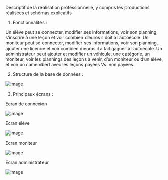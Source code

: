 Descriptif de la réalisation professionnelle, y compris les productions réalisées et schémas explicatifs

1)	Fonctionnalités :

Un élève peut se connecter, modifier ses informations, voir son planning, s’inscrire à une leçon et voir combien d’euros il doit à l’autoécole.
Un moniteur peut se connecter, modifier ses informations, voir son planning, ajouter une licence et voir combien d’euros il a fait gagner à l’autoécole.
Un administrateur peut ajouter et modifier un véhicule, une catégorie, un moniteur, voir les plannings des leçons à venir, d’un moniteur ou d’un élève, et voir un camembert avec les leçons payées Vs. non payées.

2)	Structure de la base de données :

 ![image](https://github.com/Antoine-Moutard/JAVA/assets/129427352/fa9655ec-9858-4b5b-b3ea-9d2feb5aa1a7)

3)	Principaux écrans :
   
Ecran de connexion

 ![image](https://github.com/Antoine-Moutard/JAVA/assets/129427352/15e45901-8e40-4a38-b654-1da40b59bceb)

Ecran élève

 ![image](https://github.com/Antoine-Moutard/JAVA/assets/129427352/399ac101-c92a-43bf-a671-4753726ca649)

Ecran moniteur

 ![image](https://github.com/Antoine-Moutard/JAVA/assets/129427352/a9c2c013-17fa-479b-a30b-bf30497d478b)

Ecran administrateur
 
![image](https://github.com/Antoine-Moutard/JAVA/assets/129427352/6df0448a-d8e3-4799-84fb-b1e4623e51a9)



